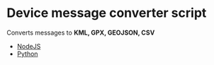 # Device message converter script

Converts messages to **KML, GPX, GEOJSON, CSV**

* [NodeJS](nodejs)
* [Python](python)
